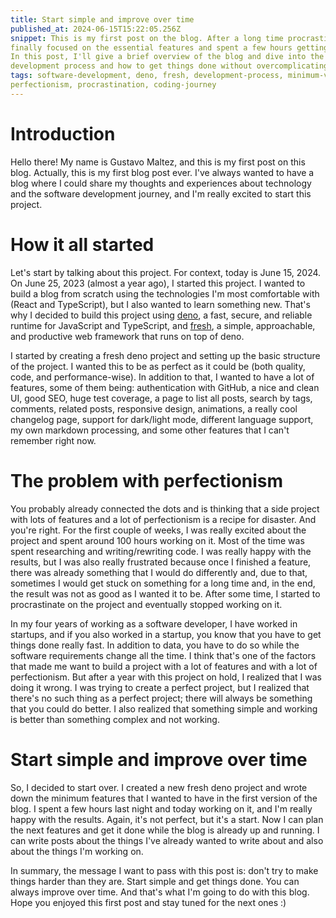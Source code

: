 ```yaml
---
title: Start simple and improve over time
published_at: 2024-06-15T15:22:05.256Z
snippet: This is my first post on the blog. After a long time procrastinating, I 
finally focused on the essential features and spent a few hours getting it done. 
In this post, I'll give a brief overview of the blog and dive into the software 
development process and how to get things done without overcomplicating them.
tags: software-development, deno, fresh, development-process, minimum-viable-product, 
perfectionism, procrastination, coding-journey
---
```


# Introduction

Hello there! My name is Gustavo Maltez, and this is my first post on this blog.
Actually, this is my first blog post ever. I've always wanted to have a blog where
I could share my thoughts and experiences about technology and the software
development journey, and I'm really excited to start this project.

# How it all started

Let's start by talking about this project. For context, today is June 15, 2024.
On June 25, 2023 (almost a year ago), I started this project. I wanted to build a
blog from scratch using the technologies I'm most comfortable with (React and
TypeScript), but I also wanted to learn something new. That's why I decided to
build this project using [deno](https://deno.com/), a fast, secure, and reliable
runtime for JavaScript and TypeScript, and [fresh](https://fresh.deno.dev/), a
simple, approachable, and productive web framework that runs on top of deno.

I started by creating a fresh deno project and setting up the basic structure of
the project. I wanted this to be as perfect as it could be (both quality, code, and
performance-wise). In addition to that, I wanted to have a lot of features, some
of them being: authentication with GitHub, a nice and clean UI, good SEO, huge
test coverage, a page to list all posts, search by tags, comments, related posts,
responsive design, animations, a really cool changelog page, support for dark/light
mode, different language support, my own markdown processing, and some other
features that I can't remember right now.

# The problem with perfectionism

You probably already connected the dots and is thinking that a side project with
lots of features and a lot of perfectionism is a recipe for disaster. And you're
right. For the first couple of weeks, I was really excited about the project and
spent around 100 hours working on it. Most of the time was spent researching and
writing/rewriting code. I was really happy with the results, but I was also really
frustrated because once I finished a feature, there was already something that I
would do differently and, due to that, sometimes I would get stuck on something for
a long time and, in the end, the result was not as good as I wanted it to be. After
some time, I started to procrastinate on the project and eventually stopped working
on it.

In my four years of working as a software developer, I have worked in startups, and
if you also worked in a startup, you know that you have to get things done really
fast. In addition to data, you have to do so while the software requirements change
all the time. I think that's one of the factors that made me want to build a project
with a lot of features and with a lot of perfectionism. But after a year with this
project on hold, I realized that I was doing it wrong. I was trying to create a
perfect project, but I realized that there's no such thing as a perfect project;
there will always be something that you could do better. I also realized that
something simple and working is better than something complex and not working.

# Start simple and improve over time

So, I decided to start over. I created a new fresh deno project and wrote down the
minimum features that I wanted to have in the first version of the blog. I spent a
few hours last night and today working on it, and I'm really happy with the results.
Again, it's not perfect, but it's a start. Now I can plan the next features and get
it done while the blog is already up and running. I can write posts about the things
I've already wanted to write about and also about the things I'm working on.

In summary, the message I want to pass with this post is: don't try to make things
harder than they are. Start simple and get things done. You can always improve over
time. And that's what I'm going to do with this blog. Hope you enjoyed this first
post and stay tuned for the next ones :)
